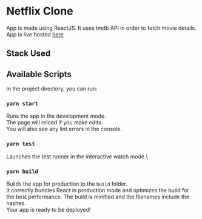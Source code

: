 # Netflix Clone

App is made using ReactJS. It uses tmdb API in order to fetch movie details.
App is live hosted [here](https://netflix-clone-2cd44.web.app/)

## Stack Used

## Available Scripts

In the project directory, you can run:

### `yarn start`

Runs the app in the development mode.\
The page will reload if you make edits.\
You will also see any lint errors in the console.

### `yarn test`

Launches the test runner in the interactive watch mode.\

### `yarn build`

Builds the app for production to the `build` folder.\
It correctly bundles React in production mode and optimizes the build for the best performance.
The build is minified and the filenames include the hashes.\
Your app is ready to be deployed!

###
